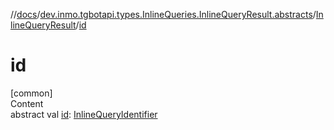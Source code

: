//[docs](../../../index.md)/[dev.inmo.tgbotapi.types.InlineQueries.InlineQueryResult.abstracts](../index.md)/[InlineQueryResult](index.md)/[id](id.md)



# id  
[common]  
Content  
abstract val [id](id.md): [InlineQueryIdentifier](../../dev.inmo.tgbotapi.types/index.md#%5Bdev.inmo.tgbotapi.types%2FInlineQueryIdentifier%2F%2F%2FPointingToDeclaration%2F%5D%2FClasslikes%2F625018081)  



